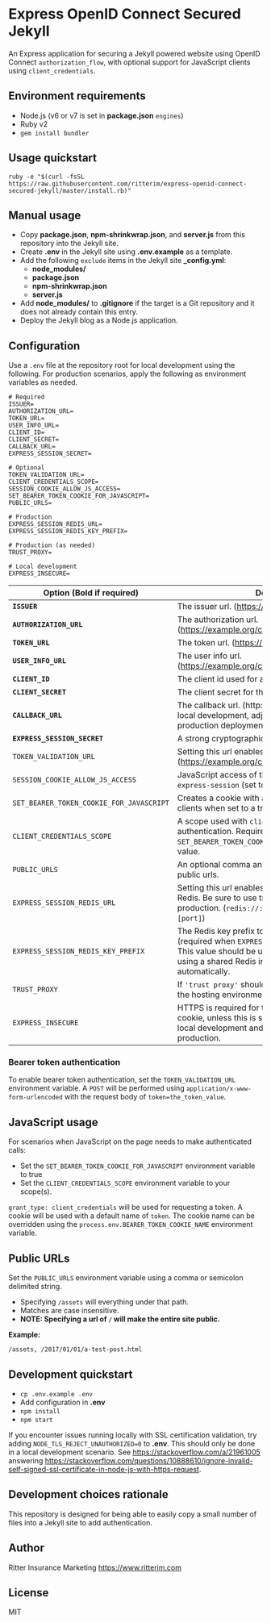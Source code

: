 # Express OpenID Connect Secured Jekyll

An Express application for securing a Jekyll powered website using OpenID Connect `authorization_flow`, with optional support for JavaScript clients using `client_credentials`.

## Environment requirements

- Node.js (v6 or v7 is set in **package.json** `engines`)
- Ruby v2
- `gem install bundler`

## Usage quickstart

```
ruby -e "$(curl -fsSL https://raw.githubusercontent.com/ritterim/express-openid-connect-secured-jekyll/master/install.rb)"
```

## Manual usage

- Copy **package.json**, **npm-shrinkwrap.json**, and **server.js** from this repository into the Jekyll site.
- Create **.env** in the Jekyll site using **.env.example** as a template.
- Add the following `exclude` items in the Jekyll site **_config.yml**:
  - **node_modules/**
  - **package.json**
  - **npm-shrinkwrap.json**
  - **server.js**
- Add **node_modules/** to **.gitignore** if the target is a Git repository and it does not already contain this entry.
- Deploy the Jekyll blog as a Node.js application.

## Configuration

Use a `.env` file at the repository root for local development using the following. For production scenarios, apply the following as environment variables as needed.

```
# Required
ISSUER=
AUTHORIZATION_URL=
TOKEN_URL=
USER_INFO_URL=
CLIENT_ID=
CLIENT_SECRET=
CALLBACK_URL=
EXPRESS_SESSION_SECRET=

# Optional
TOKEN_VALIDATION_URL=
CLIENT_CREDENTIALS_SCOPE=
SESSION_COOKIE_ALLOW_JS_ACCESS=
SET_BEARER_TOKEN_COOKIE_FOR_JAVASCRIPT=
PUBLIC_URLS=

# Production
EXPRESS_SESSION_REDIS_URL=
EXPRESS_SESSION_REDIS_KEY_PREFIX=

# Production (as needed)
TRUST_PROXY=

# Local development
EXPRESS_INSECURE=
```

| Option (**Bold** if required)            | Description |
| ---------------------------------------- | ----------- |
| **`ISSUER`**                             | The issuer url. (https://example.org/) |
| **`AUTHORIZATION_URL`**                  | The authorization url. (https://example.org/connect/authorize) |
| **`TOKEN_URL`**                          | The token url. (https://example.org/connect/token) |
| **`USER_INFO_URL`**                      | The user info url. (https://example.org/connect/userinfo) |
| **`CLIENT_ID`**                          | The client id used for authentication. |
| **`CLIENT_SECRET`**                      | The client secret for the `CLIENT_ID`. |
| **`CALLBACK_URL`**                       | The callback url. (http://localhost:3000/callback for local development, adjust as necessary for production deployments) |
| **`EXPRESS_SESSION_SECRET`**             | A strong cryptographically secure random string. |
| `TOKEN_VALIDATION_URL`                   | Setting this url enables bearer token authentication. (https://example.org/connect/accesstokenvalidation) |
| `SESSION_COOKIE_ALLOW_JS_ACCESS`         | JavaScript access of the cookie generated by `express-session` (set to `true` to enable). |
| `SET_BEARER_TOKEN_COOKIE_FOR_JAVASCRIPT` | Creates a cookie with an access token for JavaScript clients when set to a truthy value. |
| `CLIENT_CREDENTIALS_SCOPE`               | A scope used with `client_credentials` authentication. Required if `SET_BEARER_TOKEN_COOKIE_FOR_JAVASCRIPT` is a truthy value. |
| `PUBLIC_URLS`                            | An optional comma and semicolon delimited string of public urls. |
| `EXPRESS_SESSION_REDIS_URL`              | Setting this url enables session persistance using Redis. Be sure to use transport security in production. (`redis://:[password]@[hostname]:[port]`) |
| `EXPRESS_SESSION_REDIS_KEY_PREFIX`       | The Redis key prefix to use for the Express session (required when `EXPRESS_SESSION_REDIS_URL` is set). This value should be unique for each deployed site if using a shared Redis instance. A `:` is appended automatically. |
| `TRUST_PROXY`                            | If `'trust proxy'` should be set for Express based on the hosting environment (set to `true`). |
| `EXPRESS_INSECURE`                       | HTTPS is required for the `express-session` generated cookie, unless this is set to `true`. This is useful for local development and should not be used in production. |

### Bearer token authentication

To enable bearer token authentication, set the `TOKEN_VALIDATION_URL` environment variable. A `POST` will be performed using `application/x-www-form-urlencoded` with the request body of `token=the_token_value`.

## JavaScript usage

For scenarios when JavaScript on the page needs to make authenticated calls:

- Set the `SET_BEARER_TOKEN_COOKIE_FOR_JAVASCRIPT` environment variable to true
- Set the `CLIENT_CREDENTIALS_SCOPE` environment variable to your scope(s).

`grant_type: client_credentials` will be used for requesting a token. A cookie will be used with a default name of `token`. The cookie name can be overridden using the `process.env.BEARER_TOKEN_COOKIE_NAME` environment variable.

## Public URLs

Set the `PUBLIC_URLS` environment variable using a comma or semicolon delimited string.

- Specifying `/assets` will everything under that path.
- Matches are case insensitive.
- **NOTE: Specifying a url of `/` will make the entire site public.**

**Example:**

```
/assets, /2017/01/01/a-test-post.html
```

## Development quickstart

- `cp .env.example .env`
- Add configuration in **.env**
- `npm install`
- `npm start`

If you encounter issues running locally with SSL certification validation, try adding `NODE_TLS_REJECT_UNAUTHORIZED=0` to **.env**. This should only be done in a local development scenario. See https://stackoverflow.com/a/21961005 answering https://stackoverflow.com/questions/10888610/ignore-invalid-self-signed-ssl-certificate-in-node-js-with-https-request.

## Development choices rationale

This repository is designed for being able to easily copy a small number of files into a Jekyll site to add authentication.

## Author

Ritter Insurance Marketing https://www.ritterim.com

## License

MIT
